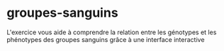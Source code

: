 # groupes-sanguins
L'exercice vous aide à comprendre la relation entre les génotypes et les phénotypes des groupes sanguins grâce à une interface interactive

